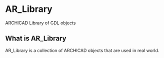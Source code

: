 # AR_Library

ARCHICAD Library of GDL objects

## What is AR_Library

AR_Library is a collection of ARCHICAD objects that are used in real world.
